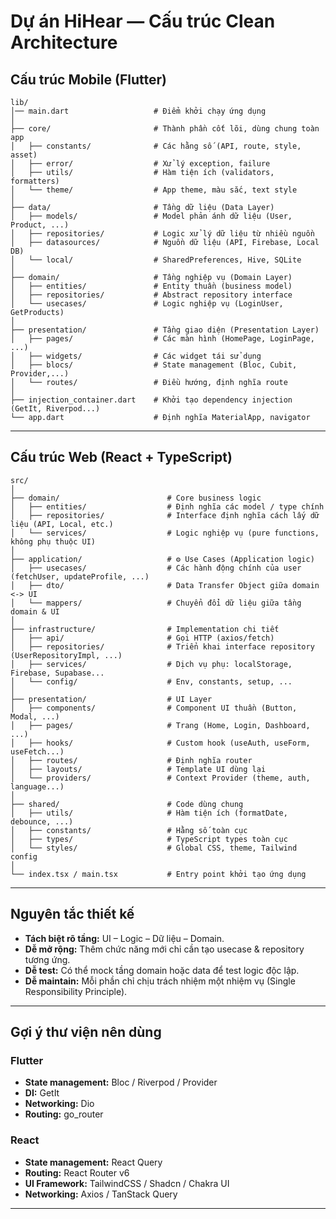 # Dự án HiHear — Cấu trúc Clean Architecture

## **Cấu trúc Mobile (Flutter)**

```
lib/
│── main.dart                   # Điểm khởi chạy ứng dụng
│
├── core/                       # Thành phần cốt lõi, dùng chung toàn app
│   ├── constants/              # Các hằng số (API, route, style, asset)
│   ├── error/                  # Xử lý exception, failure
│   ├── utils/                  # Hàm tiện ích (validators, formatters)
│   └── theme/                  # App theme, màu sắc, text style
│
├── data/                       # Tầng dữ liệu (Data Layer)
│   ├── models/                 # Model phản ánh dữ liệu (User, Product, ...)
│   ├── repositories/           # Logic xử lý dữ liệu từ nhiều nguồn
│   ├── datasources/            # Nguồn dữ liệu (API, Firebase, Local DB)
│   └── local/                  # SharedPreferences, Hive, SQLite
│
├── domain/                     # Tầng nghiệp vụ (Domain Layer)
│   ├── entities/               # Entity thuần (business model)
│   ├── repositories/           # Abstract repository interface
│   └── usecases/               # Logic nghiệp vụ (LoginUser, GetProducts)
│
├── presentation/               # Tầng giao diện (Presentation Layer)
│   ├── pages/                  # Các màn hình (HomePage, LoginPage, ...)
│   ├── widgets/                # Các widget tái sử dụng
│   ├── blocs/                  # State management (Bloc, Cubit, Provider,...)
│   └── routes/                 # Điều hướng, định nghĩa route
│
├── injection_container.dart    # Khởi tạo dependency injection (GetIt, Riverpod...)
└── app.dart                    # Định nghĩa MaterialApp, navigator
```

---

##  **Cấu trúc Web (React + TypeScript)**

```
src/
│
├── domain/                        # Core business logic
│   ├── entities/                  # Định nghĩa các model / type chính
│   ├── repositories/              # Interface định nghĩa cách lấy dữ liệu (API, Local, etc.)
│   └── services/                  # Logic nghiệp vụ (pure functions, không phụ thuộc UI)
│
├── application/                   # ⚙️ Use Cases (Application logic)
│   ├── usecases/                  # Các hành động chính của user (fetchUser, updateProfile, ...)
│   ├── dto/                       # Data Transfer Object giữa domain <-> UI
│   └── mappers/                   # Chuyển đổi dữ liệu giữa tầng domain & UI
│
├── infrastructure/                # Implementation chi tiết
│   ├── api/                       # Gọi HTTP (axios/fetch)
│   ├── repositories/              # Triển khai interface repository (UserRepositoryImpl, ...)
│   ├── services/                  # Dịch vụ phụ: localStorage, Firebase, Supabase...
│   └── config/                    # Env, constants, setup, ...
│
├── presentation/                  # UI Layer
│   ├── components/                # Component UI thuần (Button, Modal, ...)
│   ├── pages/                     # Trang (Home, Login, Dashboard, ...)
│   ├── hooks/                     # Custom hook (useAuth, useForm, useFetch...)
│   ├── routes/                    # Định nghĩa router
│   ├── layouts/                   # Template UI dùng lại
│   └── providers/                 # Context Provider (theme, auth, language...)
│
├── shared/                        # Code dùng chung
│   ├── utils/                     # Hàm tiện ích (formatDate, debounce, ...)
│   ├── constants/                 # Hằng số toàn cục
│   ├── types/                     # TypeScript types toàn cục
│   └── styles/                    # Global CSS, theme, Tailwind config
│
└── index.tsx / main.tsx           # Entry point khởi tạo ứng dụng
```

---

## Nguyên tắc thiết kế

* **Tách biệt rõ tầng:** UI – Logic – Dữ liệu – Domain.
* **Dễ mở rộng:** Thêm chức năng mới chỉ cần tạo usecase & repository tương ứng.
* **Dễ test:** Có thể mock tầng domain hoặc data để test logic độc lập.
* **Dễ maintain:** Mỗi phần chỉ chịu trách nhiệm một nhiệm vụ (Single Responsibility Principle).

---

##  Gợi ý thư viện nên dùng

### Flutter

* **State management:** Bloc / Riverpod / Provider
* **DI:** GetIt
* **Networking:** Dio
* **Routing:** go_router

### React

* **State management:** React Query
* **Routing:** React Router v6
* **UI Framework:** TailwindCSS / Shadcn / Chakra UI
* **Networking:** Axios / TanStack Query

---

